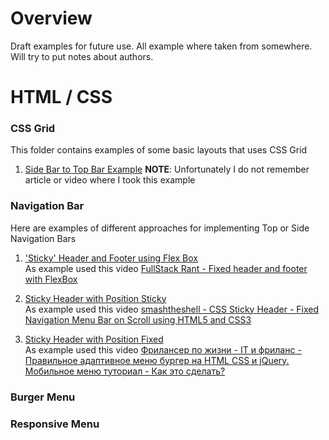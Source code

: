# Overview
Draft examples for future use.
All example where taken from somewhere. Will try to put notes about authors.

# HTML / CSS

### CSS Grid

This folder contains examples of some basic layouts that uses CSS Grid

1. [Side Bar to Top Bar Example](./HTML-CSS/01-CssGrid/01-PortfolieExample.html)
**NOTE**: Unfortunately I do not remember article or video where I took this example  

### Navigation Bar

Here are examples of different approaches for implementing Top or Side Navigation Bars

1. ['Sticky' Header and Footer using Flex Box](./HTML-CSS/03-NavBars/1-StickyTopBar-FlexBox.html)  
   As example used this video [FullStack Rant - Fixed header and footer with FlexBox](https://www.youtube.com/watch?v=cXIkalOFeaQ)

2. [Sticky Header with Position Sticky](./HTML-CSS/03-NavBars/2-StickyTopBar-Sticky.html)  
   As example used this video [smashtheshell - CSS Sticky Header - Fixed Navigation Menu Bar on Scroll using HTML5 and CSS3](https://www.youtube.com/watch?v=B4eISzWrcD4)

3. [Sticky Header with Position Fixed](./HTML-CSS/03-NavBars/3-StickyTopBar-Fixed.html)  
   As example used this video [Фрилансер по жизни - IT и фриланс - Правильное адаптивное меню бургер на HTML CSS и jQuery. Мобильное меню туториал - Как это сделать?](https://www.youtube.com/watch?v=chJQofBSx94)

### Burger Menu

### Responsive Menu